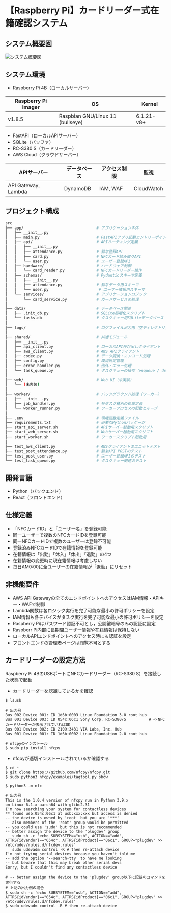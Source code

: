 # 【Raspberry Pi】カードリーダー式在籍確認システム

## システム概要図

![システム概要図](src/documents/システム概要図.png)

## システム環境

- Raspberry Pi 4B（ローカルサーバー）

| Raspberry Pi Imager | OS                               | Kernel     |
----                  |----                              |----
| v1.8.5              | Raspbian GNU/Linux 11 (bullseye) | 6.1.21-v8+ |

- FastAPI（ローカルAPIサーバー）
- SQLite（バッファ）
- RC-S380 S（カードリーダー）
- AWS Cloud（クラウドサーバー）

| APIサーバー          | データベース | アクセス制限 | 監視       |
----                  |----         |----         |----
| API Gateway, Lambda | DynamoDB    | IAM, WAF    | CloudWatch |

## プロジェクト構成

```bash
src
├── app/                                # アプリケーション本体
│   ├── __init__.py
│   ├── main.py                         # FastAPIアプリ起動エントリーポイント
│   ├── api/                            # APIルーティング定義
│   │   ├── __init__.py
│   │   ├── attendance.py               # 勤怠登録API
│   │   ├── card.py                     # NFCカード読み取りAPI
│   │   └── user.py                     # ユーザー登録API
│   ├── hardware/                       # ハードウェア制御
│   │   └── card_reader.py              # NFCカードリーダー操作
│   ├── schemas/                        # Pydanticスキーマ定義
│   │   ├── __init__.py
│   │   ├── attendance.py               # 勤怠データ用スキーマ
│   │   └── user.py                      # ユーザー情報用スキーマ
│   └── services/                       # アプリケーションロジック
│       └── card_service.py             # カードサービスの処理
│
├── data/                               # データベース関連
│   ├── .init_db.py                     # SQLite初期化スクリプト
│   └── tasks.db                        # タスクキュー用SQLiteデータベース
│
├── logs/                               # ログファイル出力用（空ディレクトリ）
│
├── shared/                             # 共通モジュール
│   ├── __init__.py
│   ├── api_client.py                   # ローカルAPI呼び出しクライアント
│   ├── aws_client.py                   # AWS APIクライアント
│   ├── codec.py                        # データ変換・エンコード処理
│   ├── config.py                       # 環境設定管理
│   ├── error_handler.py                # 例外・エラー処理
│   └── task_queue.py                   # タスクキューの操作（enqueue / dequeue）
│
├── web/                                # Web UI（未実装）
│   └── (未実装)
│
├── worker/                             # バックグラウンド処理（ワーカー）
│   ├── __init__.py
│   ├── job_handler.py                  # 各タスク種別の処理定義
│   └── worker_runner.py                # ワーカープロセスの起動とループ
│
├── .env                                # 環境変数定義ファイル
├── requirements.txt                    # 必要なPythonパッケージ
├── start_api_server.sh                 # APIサーバー起動用スクリプト
├── start_web_server.sh                 # Webサーバー起動用スクリプト
├── start_worker.sh                     # ワーカースクリプト起動用
│
├── test_aws_client.py                  # AWSクライアントのユニットテスト
├── test_post_attendance.py             # 勤怠API POSTのテスト
├── test_post_user.py                   # ユーザー登録APIのテスト
└── test_task_queue.py                  # タスクキュー関連のテスト
```

## 開発言語

- Python（バックエンド）
- React（フロントエンド）

## 仕様定義

- 「NFCカードID」と「ユーザー名」を登録可能
- 同一ユーザーで複数のNFCカードIDを登録可能
- 同一NFCカードIDで複数のユーザーは登録不可能
- 登録済みNFCカードIDで在籍情報を登録可能
- 在籍情報は「出勤」「休入」「休出」「退勤」の4つ
- 在籍情報の変更時に現在籍情報は考慮しない
- 毎日AM0:00に全ユーザーの在籍情報が「退勤」にリセット

## 非機能要件

- AWS API Gatewayの全てのエンドポイントへのアクセスはIAM情報・APIキー・WAFで制御
- Lambda関数は各ロジック実行を完了可能な最小の許可ポリシーを設定
- IAM情報も各デバイスがタスク実行を完了可能な最小の許可ポリシーを設定
- Raspberry Piはパスワード認証不可とし，公開鍵暗号のみの認証に設定
- Raspberr Pi内部に長期間ユーザー情報や在籍情報は保持しない
- ローカルAPIエンドポイントへのアクセス時にも認証を設定
- フロントエンドの管理者ページは閲覧不可とする

## カードリーダーの設定方法

Raspberry Pi 4BのUSBポートにNFCカードリーダー（RC-S380 S）を接続した状態で起動

- カードリーダーを認識しているかを確認
```
$ lsusb

# 出力例
Bus 002 Device 001: ID 1d6b:0003 Linux Foundation 3.0 root hub
Bus 001 Device 003: ID 054c:06c1 Sony Corp. RC-S380/S          # <-NFCカードリーダーが表示されていればOK
Bus 001 Device 002: ID 2109:3431 VIA Labs, Inc. Hub
Bus 001 Device 001: ID 1d6b:0002 Linux Foundation 2.0 root hub

# nfcpyのインストール
$ sudo pip install nfcpy
```

- nfcpyが適切インストールされているか確認する
```
$ cd ~
$ git clone https://github.com/nfcpy/nfcpy.git
$ sudo python3 nfcpy/examples/tagtool.py show

$ python3 -m nfc

# 出力例
This is the 1.0.4 version of nfcpy run in Python 3.9.x
on Linux-6.1.x-aarch64-with-glibc2.31
I'm now searching your system for contactless devices
** found usb:054c:06c1 at usb:xxx:xxx but access is denied
-- the device is owned by 'root' but you are '***'
-- also members of the 'root' group would be permitted
-- you could use 'sudo' but this is not recommended
-- better assign the device to the 'plugdev' group
   sudo sh -c 'echo SUBSYSTEM=="usb", ACTION=="add", ATTRS{idVendor}=="054c", ATTRS{idProduct}=="06c1", GROUP="plugdev" >> /etc/udev/rules.d/nfcdev.rules'
   sudo udevadm control -R # then re-attach device
I'm not trying serial devices because you haven't told me
-- add the option '--search-tty' to have me looking
-- but beware that this may break other serial devs
Sorry, but I couldn't find any contactless device

# -- better assign the device to the 'plugdev' group以下に記載のコマンドを実行する
# 上記の出力例の場合
$ sudo sh -c 'echo SUBSYSTEM=="usb", ACTION=="add", ATTRS{idVendor}=="054c", ATTRS{idProduct}=="06c1", GROUP="plugdev" >> /etc/udev/rules.d/nfcdev.rules'
$ sudo udevadm control -R # then re-attach device
```

